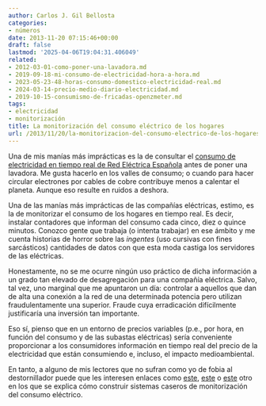 ```yaml
---
author: Carlos J. Gil Bellosta
categories:
- números
date: 2013-11-20 07:15:46+00:00
draft: false
lastmod: '2025-04-06T19:04:31.406049'
related:
- 2012-03-01-como-poner-una-lavadora.md
- 2019-09-18-mi-consumo-de-electricidad-hora-a-hora.md
- 2023-05-23-48-horas-consumo-domestico-electricidad-real.md
- 2024-03-14-precio-medio-diario-electricidad.md
- 2019-10-15-consumismo-de-fricadas-openzmeter.md
tags:
- electricidad
- monitorización
title: La monitorización del consumo eléctrico de los hogares
url: /2013/11/20/la-monitorizacion-del-consumo-electrico-de-los-hogares/
---
```


Una de mis manías más imprácticas es la de consultar el [consumo de electricidad en tiempo real de Red Eléctrica Española](https://demanda.ree.es/demanda.html) antes de poner una lavadora. Me gusta hacerlo en los valles de consumo; o cuando para hacer circular electrones por cables de cobre contribuye menos a calentar el planeta. Aunque eso resulte en ruidos a deshora.

Una de las manías más imprácticas de las compañías eléctricas, estimo, es la de monitorizar el consumo de los hogares en tiempo real. Es decir, instalar contadores que informan del consumo cada cinco, diez o quince minutos. Conozco gente que trabaja (o intenta trabajar) en ese ámbito y me cuenta historias de horror sobre las _ingentes_ (uso cursivas con fines sarcásticos) cantidades de datos con que esta moda castiga los servidores de las eléctricas.

Honestamente, no se me ocurre ningún uso práctico de dicha información a un grado tan elevado de desagregación para una compañía eléctrica. Salvo, tal vez, uno marginal que me apuntaron un día: controlar a aquellos que dan de alta una conexión a la red de una determinada potencia pero utilizan  fraudulentamente una superior. Fraude cuya erradicación difícilmente justificaría una inversión tan importante.

Eso sí, pienso que en un entorno de precios variables (p.e., por hora, en función del consumo y de las subastas eléctricas) sería conveniente proporcionar a los consumidores información en tiempo real del precio de la electricidad que están consumiendo e, incluso, el impacto medioambiental.

En tanto, a alguno de mis lectores que no sufran como yo de fobia al destornillador puede que les interesen enlaces como [este](http://openenergymonitor.org/emon/), [este](http://jarv.org/2009/07/home-power-monitoring/) o [este](http://blog.aprs.fi/2012/12/power-meter-monitoring-using-munin.html) otro en los que se explica cómo construir sistemas caseros de monitorización del consumo eléctrico.